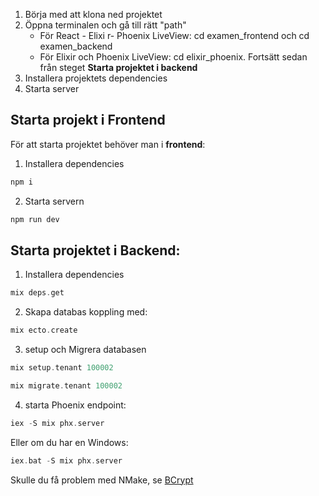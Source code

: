 1. Börja med att klona ned projektet
2. Öppna terminalen och gå till rätt "path"
    * För React - Elixi r- Phoenix LiveView: cd examen_frontend och cd examen_backend
    * För Elixir och Phoenix LiveView: cd elixir_phoenix. Fortsätt sedan från steget **Starta projektet i backend**
3. Installera projektets dependencies
4. Starta server


## Starta projekt i **Frontend**

För att starta projektet behöver man i **frontend**:

1. Installera dependencies
```bash
npm i
```
2. Starta servern
```bash
npm run dev
```

## Starta projektet i **Backend**:
1. Installera dependencies 

```elixir
mix deps.get
```

2. Skapa databas koppling med:
```elixir
mix ecto.create
```

3. setup och Migrera databasen
```elixir
mix setup.tenant 100002

mix migrate.tenant 100002
```

4. starta Phoenix endpoint:
```elixir
iex -S mix phx.server
```
Eller om du har en Windows:
```elixir
iex.bat -S mix phx.server
```

Skulle du få problem med NMake, se [BCrypt](/dokumentation.md)